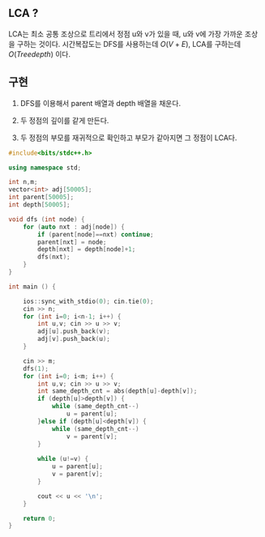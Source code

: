## LCA ?
LCA는 최소 공통 조상으로 트리에서 정점 u와 v가 있을 때, u와 v에 가장 가까운 조상을 구하는 것이다.
시간복잡도는 DFS를 사용하는데 ${O(V+E)}$, LCA를 구하는데 ${O(Tree depth)}$ 이다.

## 구현
1. DFS를 이용해서 parent 배열과 depth 배열을 채운다.

2. 두 정점의 깊이를 같게 만든다.

3. 두 정점의 부모를 재귀적으로 확인하고 부모가 같아지면 그 정점이 LCA다.


```c++
#include<bits/stdc++.h>

using namespace std;

int n,m;
vector<int> adj[50005];
int parent[50005];
int depth[50005];

void dfs (int node) {
    for (auto nxt : adj[node]) {
        if (parent[node]==nxt) continue;
        parent[nxt] = node;
        depth[nxt] = depth[node]+1;
        dfs(nxt);
    }
}

int main () {

    ios::sync_with_stdio(0); cin.tie(0);
    cin >> n;
    for (int i=0; i<n-1; i++) {
        int u,v; cin >> u >> v;
        adj[u].push_back(v);
        adj[v].push_back(u);
    }

    cin >> m;
    dfs(1);
    for (int i=0; i<m; i++) {
        int u,v; cin >> u >> v;
        int same_depth_cnt = abs(depth[u]-depth[v]);
        if (depth[u]>depth[v]) {
            while (same_depth_cnt--)
                u = parent[u];
        }else if (depth[u]<depth[v]) {
            while (same_depth_cnt--)
                v = parent[v];
        }
        
        while (u!=v) {
            u = parent[u];
            v = parent[v];
        }

        cout << u << '\n';
    }

    return 0;
}
```

   
